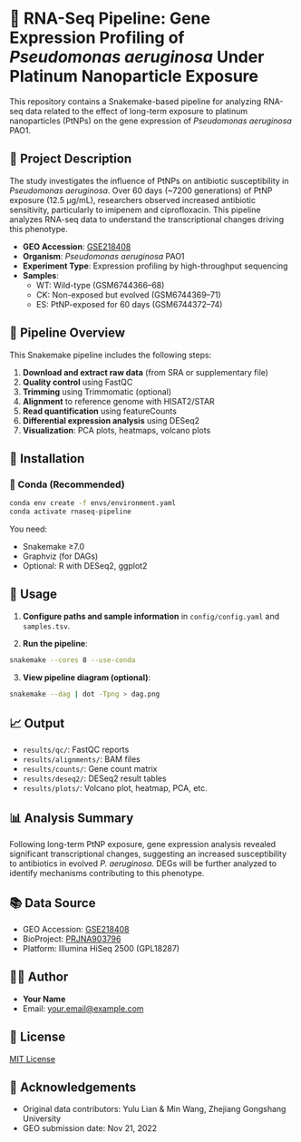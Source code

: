 # 🧬 RNA-Seq Pipeline: Gene Expression Profiling of *Pseudomonas aeruginosa* Under Platinum Nanoparticle Exposure

This repository contains a Snakemake-based pipeline for analyzing RNA-seq data related to the effect of long-term exposure to platinum nanoparticles (PtNPs) on the gene expression of *Pseudomonas aeruginosa* PAO1.

## 📘 Project Description

The study investigates the influence of PtNPs on antibiotic susceptibility in *Pseudomonas aeruginosa*. Over 60 days (~7200 generations) of PtNP exposure (12.5 μg/mL), researchers observed increased antibiotic sensitivity, particularly to imipenem and ciprofloxacin. This pipeline analyzes RNA-seq data to understand the transcriptional changes driving this phenotype.

- **GEO Accession**: [GSE218408](https://www.ncbi.nlm.nih.gov/geo/query/acc.cgi?acc=GSE218408)
- **Organism**: *Pseudomonas aeruginosa* PAO1
- **Experiment Type**: Expression profiling by high-throughput sequencing
- **Samples**:
  - WT: Wild-type (GSM6744366–68)
  - CK: Non-exposed but evolved (GSM6744369–71)
  - ES: PtNP-exposed for 60 days (GSM6744372–74)

## 📂 Pipeline Overview

This Snakemake pipeline includes the following steps:

1. **Download and extract raw data** (from SRA or supplementary file)
2. **Quality control** using FastQC
3. **Trimming** using Trimmomatic (optional)
4. **Alignment** to reference genome with HISAT2/STAR
5. **Read quantification** using featureCounts
6. **Differential expression analysis** using DESeq2
7. **Visualization**: PCA plots, heatmaps, volcano plots

## 🔧 Installation

### 🐍 Conda (Recommended)

```bash
conda env create -f envs/environment.yaml
conda activate rnaseq-pipeline
````

You need:

* Snakemake ≥7.0
* Graphviz (for DAGs)
* Optional: R with DESeq2, ggplot2

## 🚀 Usage

1. **Configure paths and sample information** in `config/config.yaml` and `samples.tsv`.

2. **Run the pipeline**:

```bash
snakemake --cores 8 --use-conda
```

3. **View pipeline diagram (optional)**:

```bash
snakemake --dag | dot -Tpng > dag.png
```

## 📈 Output

* `results/qc/`: FastQC reports
* `results/alignments/`: BAM files
* `results/counts/`: Gene count matrix
* `results/deseq2/`: DESeq2 result tables
* `results/plots/`: Volcano plot, heatmap, PCA, etc.

## 📊 Analysis Summary

Following long-term PtNP exposure, gene expression analysis revealed significant transcriptional changes, suggesting an increased susceptibility to antibiotics in evolved *P. aeruginosa*. DEGs will be further analyzed to identify mechanisms contributing to this phenotype.

## 📚 Data Source

* GEO Accession: [GSE218408](https://www.ncbi.nlm.nih.gov/geo/query/acc.cgi?acc=GSE218408)
* BioProject: [PRJNA903796](https://www.ncbi.nlm.nih.gov/bioproject/PRJNA903796)
* Platform: Illumina HiSeq 2500 (GPL18287)

## 🧑‍💻 Author

* **Your Name**
* Email: [your.email@example.com](mailto:your.email@example.com)

## 📜 License

[MIT License](LICENSE)

## 🙏 Acknowledgements

* Original data contributors: Yulu Lian & Min Wang, Zhejiang Gongshang University
* GEO submission date: Nov 21, 2022
